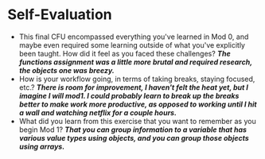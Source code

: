 # Self-Evaluation

- This final CFU encompassed everything you've learned in Mod 0, and maybe even required some learning outside of what you've explicitly been taught. How did it feel as you faced these challenges?
***The functions assignment was a little more brutal and required research, the objects one was breezy.***
- How is your workflow going, in terms of taking breaks, staying focused, etc.?
***There is room for improvement, I haven't felt the heat yet, but I imagine I will mod1. I could probably learn to break up the breaks better to make work more productive, as opposed to working until I hit a wall and watching netflix for a couple hours.***
- What did you learn from this exercise that you want to remember as you begin Mod 1?
***That you can group information to a variable that has various value types using objects, and you can group those objects using arrays.***